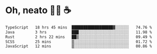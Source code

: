 # Oh, neato 🧑‍💻 ☕

<!--START_SECTION:waka-->

```txt
TypeScript   18 hrs 45 mins  ██████████████████▓░░░░░░   74.76 %
Java         3 hrs           ███░░░░░░░░░░░░░░░░░░░░░░   11.98 %
Rust         2 hrs 22 mins   ██▒░░░░░░░░░░░░░░░░░░░░░░   09.49 %
SCSS         25 mins         ▒░░░░░░░░░░░░░░░░░░░░░░░░   01.72 %
JavaScript   12 mins         ▒░░░░░░░░░░░░░░░░░░░░░░░░   00.86 %
```

<!--END_SECTION:waka-->
